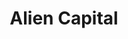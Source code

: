 ---
title: Alien Capital
layout: img
image_path: /img/art/alien-city-kaleb.jpg
thumb_path: /img/art/alien-city-kaleb_tn.jpg
---